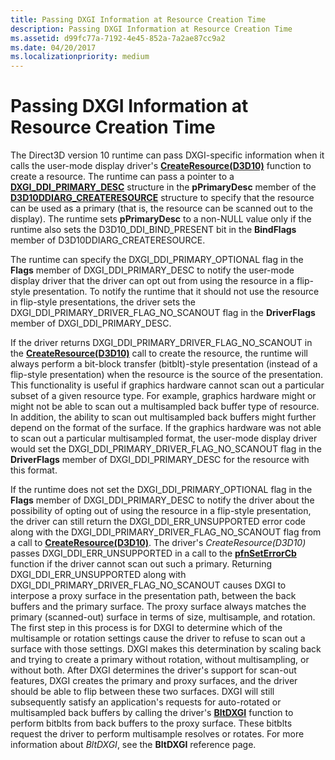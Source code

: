 ```yaml
---
title: Passing DXGI Information at Resource Creation Time
description: Passing DXGI Information at Resource Creation Time
ms.assetid: d99fc77a-7192-4e45-852a-7a2ae87cc9a2
ms.date: 04/20/2017
ms.localizationpriority: medium
---
```


# Passing DXGI Information at Resource Creation Time


The Direct3D version 10 runtime can pass DXGI-specific information when it calls the user-mode display driver's [**CreateResource(D3D10)**](https://msdn.microsoft.com/library/windows/hardware/ff540691) function to create a resource. The runtime can pass a pointer to a [**DXGI\_DDI\_PRIMARY\_DESC**](https://msdn.microsoft.com/library/windows/hardware/ff557511) structure in the **pPrimaryDesc** member of the [**D3D10DDIARG\_CREATERESOURCE**](https://msdn.microsoft.com/library/windows/hardware/ff541697) structure to specify that the resource can be used as a primary (that is, the resource can be scanned out to the display). The runtime sets **pPrimaryDesc** to a non-NULL value only if the runtime also sets the D3D10\_DDI\_BIND\_PRESENT bit in the **BindFlags** member of D3D10DDIARG\_CREATERESOURCE.

The runtime can specify the DXGI\_DDI\_PRIMARY\_OPTIONAL flag in the **Flags** member of DXGI\_DDI\_PRIMARY\_DESC to notify the user-mode display driver that the driver can opt out from using the resource in a flip-style presentation. To notify the runtime that it should not use the resource in flip-style presentations, the driver sets the DXGI\_DDI\_PRIMARY\_DRIVER\_FLAG\_NO\_SCANOUT flag in the **DriverFlags** member of DXGI\_DDI\_PRIMARY\_DESC.

If the driver returns DXGI\_DDI\_PRIMARY\_DRIVER\_FLAG\_NO\_SCANOUT in the [**CreateResource(D3D10)**](https://msdn.microsoft.com/library/windows/hardware/ff540691) call to create the resource, the runtime will always perform a bit-block transfer (bitblt)-style presentation (instead of a flip-style presentation) when the resource is the source of the presentation. This functionality is useful if graphics hardware cannot scan out a particular subset of a given resource type. For example, graphics hardware might or might not be able to scan out a multisampled back buffer type of resource. In addition, the ability to scan out multisampled back buffers might further depend on the format of the surface. If the graphics hardware was not able to scan out a particular multisampled format, the user-mode display driver would set the DXGI\_DDI\_PRIMARY\_DRIVER\_FLAG\_NO\_SCANOUT flag in the **DriverFlags** member of DXGI\_DDI\_PRIMARY\_DESC for the resource with this format.

If the runtime does not set the DXGI\_DDI\_PRIMARY\_OPTIONAL flag in the **Flags** member of DXGI\_DDI\_PRIMARY\_DESC to notify the driver about the possibility of opting out of using the resource in a flip-style presentation, the driver can still return the DXGI\_DDI\_ERR\_UNSUPPORTED error code along with the DXGI\_DDI\_PRIMARY\_DRIVER\_FLAG\_NO\_SCANOUT flag from a call to [**CreateResource(D3D10)**](https://msdn.microsoft.com/library/windows/hardware/ff540691). The driver's *CreateResource(D3D10)* passes DXGI\_DDI\_ERR\_UNSUPPORTED in a call to the [**pfnSetErrorCb**](https://msdn.microsoft.com/library/windows/hardware/ff568929) function if the driver cannot scan out such a primary. Returning DXGI\_DDI\_ERR\_UNSUPPORTED along with DXGI\_DDI\_PRIMARY\_DRIVER\_FLAG\_NO\_SCANOUT causes DXGI to interpose a proxy surface in the presentation path, between the back buffers and the primary surface. The proxy surface always matches the primary (scanned-out) surface in terms of size, multisample, and rotation. The first step in this process is for DXGI to determine which of the multisample or rotation settings cause the driver to refuse to scan out a surface with those settings. DXGI makes this determination by scaling back and trying to create a primary without rotation, without multisampling, or without both. After DXGI determines the driver's support for scan-out features, DXGI creates the primary and proxy surfaces, and the driver should be able to flip between these two surfaces. DXGI will still subsequently satisfy an application's requests for auto-rotated or multisampled back buffers by calling the driver's [**BltDXGI**](https://msdn.microsoft.com/library/windows/hardware/ff538252) function to perform bitblts from back buffers to the proxy surface. These bitblts request the driver to perform multisample resolves or rotates. For more information about *BltDXGI*, see the **BltDXGI** reference page.

 

 





